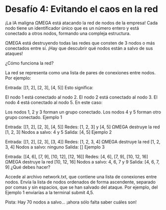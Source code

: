 # Desafío 4: Evitando el caos en la red
¡La IA maligna ΩMEGA está atacando la red de nodos de la empresa! Cada nodo tiene un identificador único que es un número entero y está conectado a otros nodos, formando una compleja estructura.

ΩMEGA está destruyendo todas las redes que consten de 3 nodos o más conectados entre sí. ¡Hay que descubrir qué nodos están a salvo de sus ataques!

¿Cómo funciona la red? 

La red se representa como una lista de pares de conexiones entre nodos. Por ejemplo:

Entrada: [[1, 2], [2, 3], [4, 5]]
Esto significa:

El nodo 1 está conectado al nodo 2.
El nodo 2 está conectado al nodo 3.
El nodo 4 está conectado al nodo 5.
En este caso:

Los nodos 1, 2 y 3 forman un grupo conectado.
Los nodos 4 y 5 forman otro grupo conectado.
Ejemplo 1

Entrada: [[1, 2], [2, 3], [4, 5]]
Redes: [1, 2, 3] y [4, 5]
ΩMEGA destruye la red [1, 2, 3]
Nodos a salvo: 4 y 5
Salida: [4, 5]
Ejemplo 2

Entrada: [[1, 2], [2, 3], [3, 4]]
Redes: [1, 2, 3, 4]
ΩMEGA destruye la red [1, 2, 3, 4]
Nodos a salvo: ninguno
Salida: []
Ejemplo 3

Entrada: [[4, 6], [7, 9], [10, 12], [12, 16]]
Redes: [4, 6], [7, 9], [10, 12, 16]
ΩMEGA destruye la red [10, 12, 16]
Nodos a salvo: 4, 6, 7 y 9
Salida: [4, 6, 7, 9]
¿Qué debes hacer?

Accede al archivo network.txt, que contiene una lista de conexiones entre nodos. Envía la lista de nodos ordenados de forma ascendente, separado por comas y sin espacios, que se han salvado del ataque. Por ejemplo, del Ejemplo 1 enviarías a la terminal submit 4,5.

Pista: Hay 70 nodos a salvo... ¡ahora sólo falta saber cuáles son!
